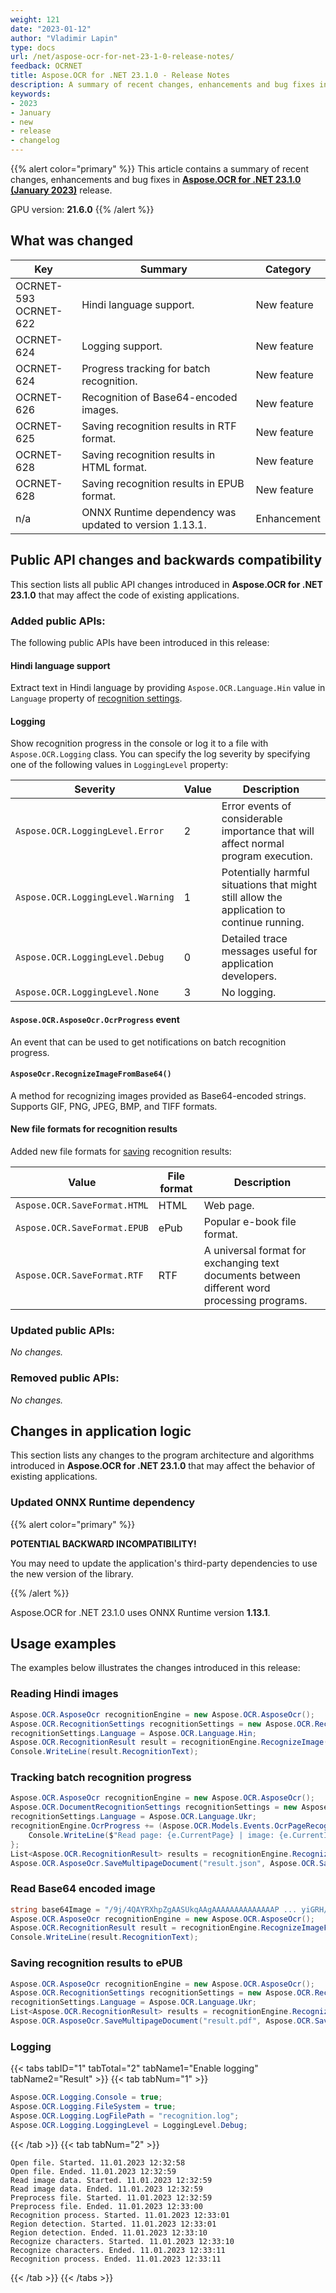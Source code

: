 ```yaml
---
weight: 121
date: "2023-01-12"
author: "Vladimir Lapin"
type: docs
url: /net/aspose-ocr-for-net-23-1-0-release-notes/
feedback: OCRNET
title: Aspose.OCR for .NET 23.1.0 - Release Notes
description: A summary of recent changes, enhancements and bug fixes in Aspose.OCR for .NET 23.1.0 (January 2023) release.
keywords:
- 2023
- January
- new
- release
- changelog
---
```


{{% alert color="primary" %}}
This article contains a summary of recent changes, enhancements and bug fixes in [**Aspose.OCR for .NET 23.1.0 (January 2023)**](https://www.nuget.org/packages/Aspose.OCR/23.1.0) release.

GPU version: **21.6.0**
{{% /alert %}}

## What was changed

Key | Summary | Category
--- | ------- | --------
OCRNET-593<br />OCRNET-622 | Hindi language support. | New feature
OCRNET-624 | Logging support. | New feature
OCRNET-624 | Progress tracking for batch recognition. | New feature
OCRNET-626 | Recognition of Base64-encoded images. | New feature
OCRNET-625 | Saving recognition results in RTF format. | New feature
OCRNET-628 | Saving recognition results in HTML format. | New feature
OCRNET-628 | Saving recognition results in EPUB format. | New feature
n/a | ONNX Runtime dependency was updated to version 1.13.1. | Enhancement

## Public API changes and backwards compatibility

This section lists all public API changes introduced in **Aspose.OCR for .NET 23.1.0** that may affect the code of existing applications.

### Added public APIs:

The following public APIs have been introduced in this release:

#### Hindi language support

Extract text in Hindi language by providing `Aspose.OCR.Language.Hin` value in `Language` property of [recognition settings](/ocr/net/languages/).

#### Logging

Show recognition progress in the console or log it to a file with `Aspose.OCR.Logging` class. You can specify the log severity by specifying one of the following values in `LoggingLevel` property:

Severity | Value | Description
-------- | ----- | -----------
`Aspose.OCR.LoggingLevel.Error` | 2 | Error events of considerable importance that will affect normal program execution.
`Aspose.OCR.LoggingLevel.Warning` | 1 | Potentially harmful situations that might still allow the application to continue running.
`Aspose.OCR.LoggingLevel.Debug` | 0 | Detailed trace messages useful for application developers.
`Aspose.OCR.LoggingLevel.None` | 3 | No logging.

#### `Aspose.OCR.AsposeOcr.OcrProgress` event

An event that can be used to get notifications on batch recognition progress.

#### `AsposeOcr.RecognizeImageFromBase64()`

A method for recognizing images provided as Base64-encoded strings. Supports GIF, PNG, JPEG, BMP, and TIFF formats.

#### New file formats for recognition results

Added new file formats for [saving](/ocr/net/save-file/) recognition results:

Value | File format | Description
----- | ----------- | -----------
`Aspose.OCR.SaveFormat.HTML` | HTML | Web page.
`Aspose.OCR.SaveFormat.EPUB` | ePub | Popular e-book file format.
`Aspose.OCR.SaveFormat.RTF` | RTF | A universal format for exchanging text documents between different word processing programs.

### Updated public APIs:

_No changes._

### Removed public APIs:

_No changes._

## Changes in application logic

This section lists any changes to the program architecture and algorithms introduced in **Aspose.OCR for .NET 23.1.0** that may affect the behavior of existing applications.

### Updated ONNX Runtime dependency

{{% alert color="primary" %}}

**POTENTIAL BACKWARD INCOMPATIBILITY!**

You may need to update the application's third-party dependencies to use the new version of the library.

{{% /alert %}}

Aspose.OCR for .NET 23.1.0 uses ONNX Runtime version **1.13.1**.

## Usage examples

The examples below illustrates the changes introduced in this release:

### Reading Hindi images

```csharp
Aspose.OCR.AsposeOcr recognitionEngine = new Aspose.OCR.AsposeOcr();
Aspose.OCR.RecognitionSettings recognitionSettings = new Aspose.OCR.RecognitionSettings();
recognitionSettings.Language = Aspose.OCR.Language.Hin;
Aspose.OCR.RecognitionResult result = recognitionEngine.RecognizeImage("hindi.jpg", recognitionSettings);
Console.WriteLine(result.RecognitionText);
```

### Tracking batch recognition progress

```csharp
Aspose.OCR.AsposeOcr recognitionEngine = new Aspose.OCR.AsposeOcr();
Aspose.OCR.DocumentRecognitionSettings recognitionSettings = new Aspose.OCR.DocumentRecognitionSettings();
recognitionSettings.Language = Aspose.OCR.Language.Ukr;
recognitionEngine.OcrProgress += (Aspose.OCR.Models.Events.OcrPageRecognizeEventsArgs e) => {
	Console.WriteLine($"Read page: {e.CurrentPage} | image: {e.CurrentImage} | time taken: {e.Duration.TotalSeconds} sec");
};
List<Aspose.OCR.RecognitionResult> results = recognitionEngine.RecognizePdf("source.pdf", recognitionSettings);
Aspose.OCR.AsposeOcr.SaveMultipageDocument("result.json", Aspose.OCR.SaveFormat.Json, results);
```

### Read Base64 encoded image

```csharp
string base64Image = "/9j/4QAYRXhpZgAASUkqAAgAAAAAAAAAAAAAAP ... yiGRH/9k=";
Aspose.OCR.AsposeOcr recognitionEngine = new Aspose.OCR.AsposeOcr();
Aspose.OCR.RecognitionResult result = recognitionEngine.RecognizeImageFromBase64(base64Image);
Console.WriteLine(result.RecognitionText);
```

### Saving recognition results to ePUB

```csharp
Aspose.OCR.AsposeOcr recognitionEngine = new Aspose.OCR.AsposeOcr();
Aspose.OCR.RecognitionSettings recognitionSettings = new Aspose.OCR.RecognitionSettings();
recognitionSettings.Language = Aspose.OCR.Language.Ukr;
List<Aspose.OCR.RecognitionResult> results = recognitionEngine.RecognizeMultipleImages("C:/images/", recognitionSettings);
Aspose.OCR.AsposeOcr.SaveMultipageDocument("result.pdf", Aspose.OCR.SaveFormat.EPUB, results);
```

### Logging

{{< tabs tabID="1" tabTotal="2" tabName1="Enable logging" tabName2="Result" >}}
{{< tab tabNum="1" >}}
```csharp
Aspose.OCR.Logging.Console = true;
Aspose.OCR.Logging.FileSystem = true;
Aspose.OCR.Logging.LogFilePath = "recognition.log";
Aspose.OCR.Logging.LoggingLevel = LoggingLevel.Debug;
```
{{< /tab >}}
{{< tab tabNum="2" >}}
```log
Open file. Started. 11.01.2023 12:32:58
Open file. Ended. 11.01.2023 12:32:59
Read image data. Started. 11.01.2023 12:32:59
Read image data. Ended. 11.01.2023 12:32:59
Preprocess file. Started. 11.01.2023 12:32:59
Preprocess file. Ended. 11.01.2023 12:33:00
Recognition process. Started. 11.01.2023 12:33:01
Region detection. Started. 11.01.2023 12:33:01
Region detection. Ended. 11.01.2023 12:33:10
Recognize characters. Started. 11.01.2023 12:33:10
Recognize characters. Ended. 11.01.2023 12:33:11
Recognition process. Ended. 11.01.2023 12:33:11
```
{{< /tab >}}
{{< /tabs >}}
